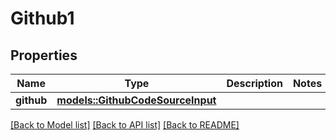 # Github1

## Properties

Name | Type | Description | Notes
------------ | ------------- | ------------- | -------------
**github** | [**models::GithubCodeSourceInput**](GithubCodeSourceInput.md) |  | 

[[Back to Model list]](../README.md#documentation-for-models) [[Back to API list]](../README.md#documentation-for-api-endpoints) [[Back to README]](../README.md)


